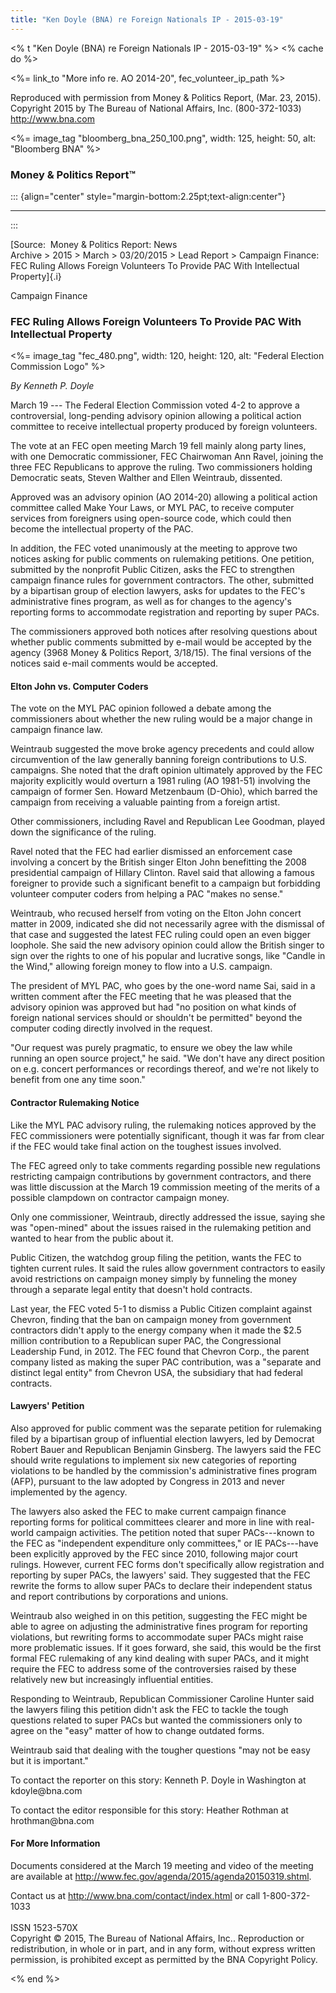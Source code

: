 ```yaml
---
title: "Ken Doyle (BNA) re Foreign Nationals IP - 2015-03-19"
---
```


\<% t \"Ken Doyle (BNA) re Foreign Nationals IP - 2015-03-19\" %\> \<%
cache do %\>

\<%= link\_to \"More info re. AO 2014-20\", fec\_volunteer\_ip\_path %\>

Reproduced with permission from Money & Politics Report, (Mar. 23,
2015).\
Copyright 2015 by The Bureau of National Affairs, Inc. (800-372-1033)
<http://www.bna.com>

\<%= image\_tag \"bloomberg\_bna\_250\_100.png\", width: 125, height:
50, alt: \"Bloomberg BNA\" %\>

### Money & Politics Report™

::: {align="center" style="margin-bottom:2.25pt;text-align:center"}

------------------------------------------------------------------------
:::

[Source:  Money & Politics Report: News
Archive \> 2015 \> March \> 03/20/2015 \> Lead Report \> Campaign
Finance: FEC Ruling Allows Foreign Volunteers To Provide PAC With
Intellectual Property]{.i}

Campaign Finance

### FEC Ruling Allows Foreign Volunteers To Provide PAC With Intellectual Property

\<%= image\_tag \"fec\_480.png\", width: 120, height: 120, alt:
\"Federal Election Commission Logo\" %\>

*By Kenneth P. Doyle*

March 19 --- The Federal Election Commission voted 4-2 to approve a
controversial, long-pending advisory opinion allowing a political action
committee to receive intellectual property produced by foreign
volunteers.

The vote at an FEC open meeting March 19 fell mainly along party lines,
with one Democratic commissioner, FEC Chairwoman Ann Ravel, joining the
three FEC Republicans to approve the ruling. Two commissioners holding
Democratic seats, Steven Walther and Ellen Weintraub, dissented.

Approved was an advisory opinion (AO 2014-20) allowing a political
action committee called Make Your Laws, or MYL PAC, to receive computer
services from foreigners using open-source code, which could then become
the intellectual property of the PAC.

In addition, the FEC voted unanimously at the meeting to approve two
notices asking for public comments on rulemaking petitions. One
petition, submitted by the nonprofit Public Citizen, asks the FEC to
strengthen campaign finance rules for government contractors. The other,
submitted by a bipartisan group of election lawyers, asks for updates to
the FEC\'s administrative fines program, as well as for changes to the
agency\'s reporting forms to accommodate registration and reporting by
super PACs.

The commissioners approved both notices after resolving questions about
whether public comments submitted by e-mail would be accepted by the
agency (3968 Money & Politics Report, 3/18/15). The final versions of
the notices said e-mail comments would be accepted.

#### Elton John vs. Computer Coders

The vote on the MYL PAC opinion followed a debate among the
commissioners about whether the new ruling would be a major change in
campaign finance law.

Weintraub suggested the move broke agency precedents and could allow
circumvention of the law generally banning foreign contributions to U.S.
campaigns. She noted that the draft opinion ultimately approved by the
FEC majority explicitly would overturn a 1981 ruling (AO 1981-51)
involving the campaign of former Sen. Howard Metzenbaum (D-Ohio), which
barred the campaign from receiving a valuable painting from a foreign
artist.

Other commissioners, including Ravel and Republican Lee Goodman, played
down the significance of the ruling.

Ravel noted that the FEC had earlier dismissed an enforcement case
involving a concert by the British singer Elton John benefitting the
2008 presidential campaign of Hillary Clinton. Ravel said that allowing
a famous foreigner to provide such a significant benefit to a campaign
but forbidding volunteer computer coders from helping a PAC "makes no
sense."

Weintraub, who recused herself from voting on the Elton John concert
matter in 2009, indicated she did not necessarily agree with the
dismissal of that case and suggested the latest FEC ruling could open an
even bigger loophole. She said the new advisory opinion could allow the
British singer to sign over the rights to one of his popular and
lucrative songs, like "Candle in the Wind," allowing foreign money to
flow into a U.S. campaign.

The president of MYL PAC, who goes by the one-word name Sai, said in a
written comment after the FEC meeting that he was pleased that the
advisory opinion was approved but had "no position on what kinds of
foreign national services should or shouldn\'t be permitted" beyond the
computer coding directly involved in the request.

"Our request was purely pragmatic, to ensure we obey the law while
running an open source project," he said. "We don\'t have any direct
position on e.g. concert performances or recordings thereof, and we\'re
not likely to benefit from one any time soon."

#### Contractor Rulemaking Notice

Like the MYL PAC advisory ruling, the rulemaking notices approved by the
FEC commissioners were potentially significant, though it was far from
clear if the FEC would take final action on the toughest issues
involved.

The FEC agreed only to take comments regarding possible new regulations
restricting campaign contributions by government contractors, and there
was little discussion at the March 19 commission meeting of the merits
of a possible clampdown on contractor campaign money.

Only one commissioner, Weintraub, directly addressed the issue, saying
she was "open-mined" about the issues raised in the rulemaking petition
and wanted to hear from the public about it.

Public Citizen, the watchdog group filing the petition, wants the FEC to
tighten current rules. It said the rules allow government contractors to
easily avoid restrictions on campaign money simply by funneling the
money through a separate legal entity that doesn\'t hold contracts.

Last year, the FEC voted 5-1 to dismiss a Public Citizen complaint
against Chevron, finding that the ban on campaign money from government
contractors didn\'t apply to the energy company when it made the \$2.5
million contribution to a Republican super PAC, the Congressional
Leadership Fund, in 2012. The FEC found that Chevron Corp., the parent
company listed as making the super PAC contribution, was a "separate and
distinct legal entity" from Chevron USA, the subsidiary that had federal
contracts.

#### Lawyers\' Petition

Also approved for public comment was the separate petition for
rulemaking filed by a bipartisan group of influential election lawyers,
led by Democrat Robert Bauer and Republican Benjamin Ginsberg. The
lawyers said the FEC should write regulations to implement six new
categories of reporting violations to be handled by the commission\'s
administrative fines program (AFP), pursuant to the law adopted by
Congress in 2013 and never implemented by the agency.

The lawyers also asked the FEC to make current campaign finance
reporting forms for political committees clearer and more in line with
real-world campaign activities. The petition noted that super
PACs---known to the FEC as "independent expenditure only committees," or
IE PACs---have been explicitly approved by the FEC since 2010, following
major court rulings. However, current FEC forms don\'t specifically
allow registration and reporting by super PACs, the lawyers\' said. They
suggested that the FEC rewrite the forms to allow super PACs to declare
their independent status and report contributions by corporations and
unions.

Weintraub also weighed in on this petition, suggesting the FEC might be
able to agree on adjusting the administrative fines program for
reporting violations, but rewriting forms to accommodate super PACs
might raise more problematic issues. If it goes forward, she said, this
would be the first formal FEC rulemaking of any kind dealing with super
PACs, and it might require the FEC to address some of the controversies
raised by these relatively new but increasingly influential entities.

Responding to Weintraub, Republican Commissioner Caroline Hunter said
the lawyers filing this petition didn\'t ask the FEC to tackle the tough
questions related to super PACs but wanted the commissioners only to
agree on the "easy" matter of how to change outdated forms.

Weintraub said that dealing with the tougher questions "may not be easy
but it is important."

To contact the reporter on this story: Kenneth P. Doyle in Washington at
kdoyle\@bna.com

To contact the editor responsible for this story: Heather Rothman at
hrothman\@bna.com

#### For More Information

Documents considered at the March 19 meeting and video of the meeting
are available at <http://www.fec.gov/agenda/2015/agenda20150319.shtml>.

Contact us at <http://www.bna.com/contact/index.html> or call
1-800-372-1033\
\
ISSN 1523-570X\
Copyright © 2015, The Bureau of National Affairs, Inc.. Reproduction or
redistribution, in whole or in part, and in any form, without express
written permission, is prohibited except as permitted by the BNA
Copyright Policy.

\<% end %\>
